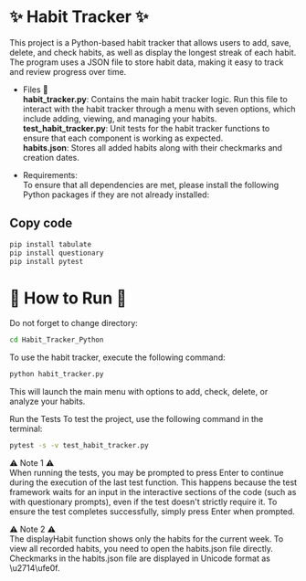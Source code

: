 # ✨ Habit Tracker ✨

This project is a Python-based habit tracker that allows users to add, save, delete, and check habits, as well as display the longest streak of each habit. The program uses a JSON file to store habit data, making it easy to track and review progress over time.



* Files 📃  
**habit_tracker.py**: Contains the main habit tracker logic. Run this file to interact with the habit tracker through a menu with seven options, which include adding, viewing, and managing your habits.  
**test_habit_tracker.py**: Unit tests for the habit tracker functions to ensure that each component is working as expected.  
**habits.json**: Stores all added habits along with their checkmarks and creation dates.

* Requirements:  
To ensure that all dependencies are met, please install the following Python packages if they are not already installed:

## Copy code
```bash
pip install tabulate
pip install questionary
pip install pytest
```

# 🚀 How to Run 🚀

Do not forget to change directory:  
```bash
cd Habit_Tracker_Python
```

To use the habit tracker, execute the following command:  

```bash
python habit_tracker.py
```
This will launch the main menu with options to add, check, delete, or analyze your habits.

Run the Tests
To test the project, use the following command in the terminal:

```bash
pytest -s -v test_habit_tracker.py
```

⚠ Note 1 ⚠  
When running the tests, you may be prompted to press Enter to continue during the execution of the last test function. This happens because the test framework waits for an input in the interactive sections of the code (such as with questionary prompts), even if the test doesn't strictly require it. To ensure the test completes successfully, simply press Enter when prompted.    

⚠ Note 2 ⚠  
The displayHabit function shows only the habits for the current week. To view all recorded habits, you need to open the habits.json file directly. Checkmarks in the habits.json file are displayed in Unicode format as \u2714\ufe0f.
